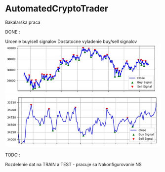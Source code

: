 # AutomatedCryptoTrader
Bakalarska praca

DONE : 

Urcenie buy/sell signalov
Dostatocne vyladenie buy/sell signalov
![Screenshot](screens/buy_sell.jpg)
![Screenshot](screens/buy_sell_zoom.jpg)


TODO :

Rozdelenie dat na TRAIN a TEST  - pracuje sa
Nakonfigurovanie NS
